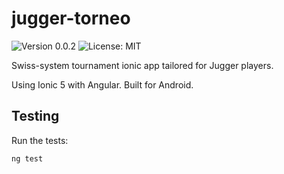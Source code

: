 # jugger-torneo

![Version 0.0.2](https://img.shields.io/badge/version-0.0.2-informational) ![License: MIT](https://img.shields.io/badge/license-MIT-green)

Swiss-system tournament ionic app tailored for Jugger players.

Using Ionic 5 with Angular. Built for Android.

## Testing

Run the tests:

```shell
ng test
```
